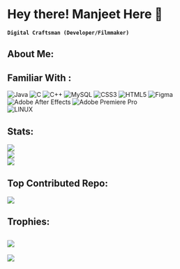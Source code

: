# Hey there! Manjeet Here 👋
**`Digital Craftsman (Developer/Filmmaker)`**

## About Me: 


## Familiar With :
![Java](https://img.shields.io/badge/java-%23ED8B00.svg?style=for-the-badge&logo=java&logoColor=white) 
![C](https://img.shields.io/badge/c-%2300599C.svg?style=for-the-badge&logo=c&logoColor=white) 
![C++](https://img.shields.io/badge/c++-%2300599C.svg?style=for-the-badge&logo=c%2B%2B&logoColor=white)
![MySQL](https://img.shields.io/badge/mysql-%2300f.svg?style=for-the-badge&logo=mysql&logoColor=white)
![CSS3](https://img.shields.io/badge/css3-%231572B6.svg?style=for-the-badge&logo=css3&logoColor=white) 
![HTML5](https://img.shields.io/badge/html5-%23E34F26.svg?style=for-the-badge&logo=html5&logoColor=white) 
![Figma](https://img.shields.io/badge/figma-%23F24E1E.svg?style=for-the-badge&logo=figma&logoColor=white) 
![Adobe After Effects](https://img.shields.io/badge/Adobe%20After%20Effects-9999FF.svg?style=for-the-badge&logo=Adobe%20After%20Effects&logoColor=white) 
![Adobe Premiere Pro](https://img.shields.io/badge/Adobe%20Premiere%20Pro-9999FF.svg?style=for-the-badge&logo=Adobe%20Premiere%20Pro&logoColor=white) 	
![LINUX](https://img.shields.io/badge/Linux-FCC624?style=for-the-badge&logo=linux&logoColor=black)

## Stats:
![](https://github-readme-stats.vercel.app/api?username=manjeetio&theme=dark&hide_border=true&include_all_commits=true&count_private=true)<br/>
![](https://github-readme-streak-stats.herokuapp.com/?user=manjeetio&theme=dark&hide_border=true)<br/>
![](https://github-readme-stats.vercel.app/api/top-langs/?username=manjeetio&theme=dark&hide_border=true&include_all_commits=true&count_private=true&layout=compact)

## Top Contributed Repo:
![](https://github-contributor-stats.vercel.app/api?username=manjeetio&limit=5&theme=dark&combine_all_yearly_contributions=true)
## Trophies:
![](https://github-profile-trophy.vercel.app/?username=manjeetio&theme=radical&no-frame=true&no-bg=true&margin-w=4)
---
[![](https://visitcount.itsvg.in/api?id=manjeetio&icon=4&color=10)](https://visitcount.itsvg.in)

